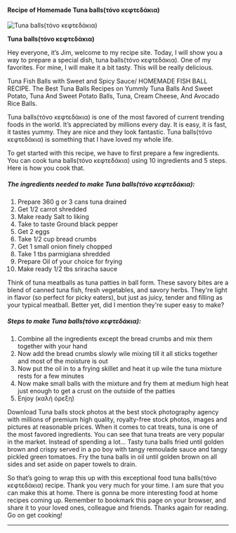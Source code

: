             

#### Recipe of Homemade Tuna balls(τόνο κεφτεδάκια)

![Tuna balls(τόνο κεφτεδάκια)](https://img-global.cpcdn.com/recipes/24848900cf400978/751x532cq70/tuna-balls%cf%84%cf%8c%ce%bd%ce%bf-%ce%ba%ce%b5%cf%86%cf%84%ce%b5%ce%b4%ce%ac%ce%ba%ce%b9%ce%b1-recipe-main-photo.jpg)

**Tuna balls(τόνο κεφτεδάκια)**

Hey everyone, it’s Jim, welcome to my recipe site. Today, I will show you a way to prepare a special dish, tuna balls(τόνο κεφτεδάκια). One of my favorites. For mine, I will make it a bit tasty. This will be really delicious.

Tuna Fish Balls with Sweet and Spicy Sauce/ HOMEMADE FISH BALL RECIPE. The Best Tuna Balls Recipes on Yummly Tuna Balls And Sweet Potato, Tuna And Sweet Potato Balls, Tuna, Cream Cheese, And Avocado Rice Balls.

Tuna balls(τόνο κεφτεδάκια) is one of the most favored of current trending foods in the world. It’s appreciated by millions every day. It is easy, it is fast, it tastes yummy. They are nice and they look fantastic. Tuna balls(τόνο κεφτεδάκια) is something that I have loved my whole life.

To get started with this recipe, we have to first prepare a few ingredients. You can cook tuna balls(τόνο κεφτεδάκια) using 10 ingredients and 5 steps. Here is how you cook that.

##### The ingredients needed to make Tuna balls(τόνο κεφτεδάκια):

1.  Prepare 360 g or 3 cans tuna drained
2.  Get 1/2 carrot shredded
3.  Make ready Salt to liking
4.  Take to taste Ground black pepper
5.  Get 2 eggs
6.  Take 1/2 cup bread crumbs
7.  Get 1 small onion finely chopped
8.  Take 1 tbs parmigiana shredded
9.  Prepare Oil of your choice for frying
10.  Make ready 1/2 tbs sriracha sauce

Think of tuna meatballs as tuna patties in ball form. These savory bites are a blend of canned tuna fish, fresh vegetables, and savory herbs. They're light in flavor (so perfect for picky eaters), but just as juicy, tender and filling as your typical meatball. Better yet, did I mention they're super easy to make?

##### Steps to make Tuna balls(τόνο κεφτεδάκια):

1.  Combine all the ingredients except the bread crumbs and mix them together with your hand
2.  Now add the bread crumbs slowly wile mixing till it all sticks together and most of the moisture is out
3.  Now put the oil in to a frying skillet and heat it up wile the tuna mixture rests for a few minutes
4.  Now make small balls with the mixture and fry them at medium high heat just enough to get a crust on the outside of the patties
5.  Enjoy (καλή όρεξη)

Download Tuna balls stock photos at the best stock photography agency with millions of premium high quality, royalty-free stock photos, images and pictures at reasonable prices. When it comes to cat treats, tuna is one of the most favored ingredients. You can see that tuna treats are very popular in the market. Instead of spending a lot… Tasty tuna balls fried until golden brown and crispy served in a po boy with tangy remoulade sauce and tangy pickled green tomatoes. Fry the tuna balls in oil until golden brown on all sides and set aside on paper towels to drain.

So that’s going to wrap this up with this exceptional food tuna balls(τόνο κεφτεδάκια) recipe. Thank you very much for your time. I am sure that you can make this at home. There is gonna be more interesting food at home recipes coming up. Remember to bookmark this page on your browser, and share it to your loved ones, colleague and friends. Thanks again for reading. Go on get cooking!

* * *